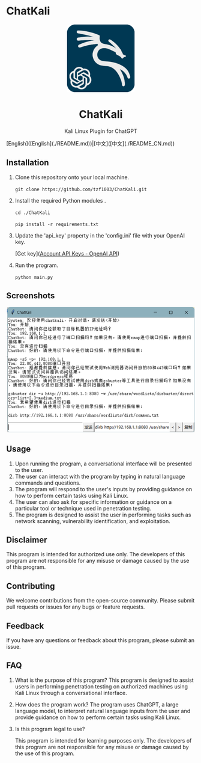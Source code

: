 # ChatKali
<p align="center">
  <img width="180" src="./logo.png" alt="Chat-Kali">
  <h1 align="center">ChatKali</h1>
  <p align="center">Kali Linux Plugin for ChatGPT</p>
</p>
[English]([English](./README.md))|[中文]([中文](./README_CN.md))

## Installation

1. Clone this repository onto your local machine.

   `git clone https://github.com/tzf1003/ChatKali.git`

2. Install the required Python modules .

   `cd ./ChatKali`

   `pip install -r requirements.txt`

3. Update the 'api_key' property in the 'config.ini' file with your OpenAI key.

   [Get key]([Account API Keys - OpenAI API](https://platform.openai.com/account/api-keys))

4. Run the program.

   `python main.py` 

## Screenshots

<p align="center">
  <img width="500" src="./Screenshots.png" alt="Screenshots">
</p>

## Usage

1. Upon running the program, a conversational interface will be presented to the user.
2. The user can interact with the program by typing in natural language commands and questions.
3. The program will respond to the user's inputs by providing guidance on how to perform certain tasks using Kali Linux.
4. The user can also ask for specific information or guidance on a particular tool or technique used in penetration testing.
5. The program is designed to assist the user in performing tasks such as network scanning, vulnerability identification, and exploitation.

## Disclaimer

This program is intended for authorized use only. The developers of this program are not responsible for any misuse or damage caused by the use of this program.

## Contributing

We welcome contributions from the open-source community. Please submit pull requests or issues for any bugs or feature requests.

## Feedback

If you have any questions or feedback about this program, please submit an issue.

## FAQ

1. What is the purpose of this program? This program is designed to assist users in performing penetration testing on authorized machines using Kali Linux through a conversational interface.

2. How does the program work? The program uses ChatGPT, a large language model, to interpret natural language inputs from the user and provide guidance on how to perform certain tasks using Kali Linux.

3. Is this program legal to use? 

   This program is intended for learning purposes only. The developers of this program are not responsible for any misuse or damage caused by the use of this program.
